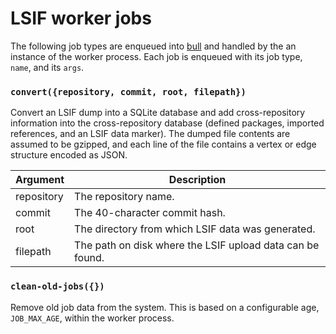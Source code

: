 # LSIF worker jobs

The following job types are enqueued into [bull](https://github.com/OptimalBits/bull) and handled by the an instance of the worker process. Each job is enqueued with its job type, `name`, and its `args`.

### `convert({repository, commit, root, filepath})`

Convert an LSIF dump into a SQLite database and add cross-repository information into the cross-repository database (defined packages, imported references, and an LSIF data marker). The dumped file contents are assumed to be gzipped, and each line of the file contains a vertex or edge structure encoded as JSON.

| Argument   | Description                                               |
| ---------- | --------------------------------------------------------- |
| repository | The repository name.                                      |
| commit     | The 40-character commit hash.                             |
| root       | The directory from which LSIF data was generated.         |
| filepath   | The path on disk where the LSIF upload data can be found. |

### `clean-old-jobs({})`

Remove old job data from the system. This is based on a configurable age, `JOB_MAX_AGE`, within the worker process.

